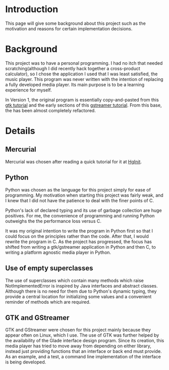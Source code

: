 # Introduction #
This page will give some background about this project such as the motivation and reasons for certain implementation decisions.

# Background #
This project was to have a personal programming. I had no itch that needed scratching(although I did recently hack together a cross-product calculator), so I chose the application I used that I was least satisfied, the music player. This program was never written with the intention of replacing a fully developed media player. Its main purpose is to be a learning experience for myself.

In Version 1, the original program is essentially copy-and-pasted from this [gtk tutorial](http://www.micahcarrick.com/12-24-2007/gtk-glade-tutorial-part-1.html) and the early sections of this [gstreamer tutorial](http://pygstdocs.berlios.de/pygst-tutorial/introduction.html). From this base, the has been almost completely refactored.

# Details #
## Mercurial ##
Mercurial was chosen after reading a quick tutorial for it at [HgInit](http://hginit.com).

## Python ##
Python was chosen as the language for this project simply for ease of programming. My motivation when starting this project was fairly weak, and I knew that I did not have the patience to deal with the finer points of C.

Python's lack of declared typing and its use of garbage collection are huge positives. For me, the convenience of programming and running Python outweighs the the performance loss versus C.

It was my original intention to write the program in Python first so that I could focus on the principles rather than the code. After that, I would rewrite the program in C. As the project has progressed, the focus has shifted from writing a gtk/gstreamer application in Python and then C, to writing a platform agnostic media player in Python.

## Use of empty superclasses ##
The use of superclasses which contain many methods which raise NotImplementedError is inspired by Java interfaces and abstract classes. Although there is no need for them due to Python's dynamic typing, they provide a central location for initializing some values and a convenient reminder of methods which are required.

## GTK and GStreamer ##
GTK and GStreamer were chosen for this project mainly because they appear often on Linux, which I use.  The use of GTK was further helped by the availability of the Glade interface design program. Since its creation, this media player has tried to move away from depending on either library, instead just providing functions that an interface or back end must provide. As an example, and a test, a command line implementation of the interface is being developed.